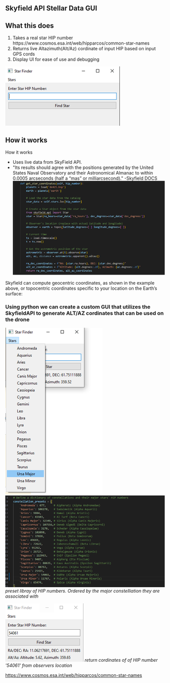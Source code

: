 <h> Skyfield API Stellar Data GUI </h>
---------------------------------------

## What this does
<ol>
  <li>Takes a real star HIP number  </li>
   https://www.cosmos.esa.int/web/hipparcos/common-star-names
  <li>Returns live Altazimuth(Alt/Az) cordinate of input HIP based on input GPS cords</li>
  <li>Display UI for ease of use and debugging </li>
</ol>

![alt text](image-9.png)




## How it works
How it works 
* Uses live data from SkyField API. 
* "Its results should agree with the positions generated by the United States Naval Observatory and their Astronomical Almanac to within 0.0005 arcseconds (half a “mas” or milliarcsecond)." -Skyfield DOCS
![alt text](image-4.png)


Skyfield can compute geocentric coordinates, as shown in the example above, or topocentric coordinates specific to your location on the Earth’s surface:


### Using python we can create a custom GUI that utilizes the SkyfieldAPI to generate ALT/AZ cordinates that can be used on the drone
![alt text](image-6.png)
![alt text](image-2.png)
*preset libray of HIP numbers. Ordered by the major constelliation they are associated with*

![alt text](image-7.png)
*return cordinates of of HIP number '54061' from observers location*





https://www.cosmos.esa.int/web/hipparcos/common-star-names


